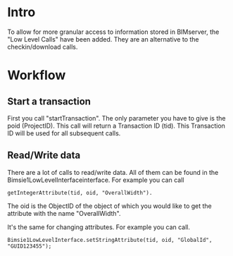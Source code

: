 # Intro

To allow for more granular access to information stored in BIMserver, the "Low Level Calls" have been added. They are an alternative to the checkin/download calls.

# Workflow

## Start a transaction

First you call "startTransaction". The only parameter you have to give is the poid (ProjectID). This call will return a Transaction ID (tid). This Transaction ID will be used for all subsequent calls.

## Read/Write data

There are a lot of calls to read/write data. All of them can be found in the Bimsie1LowLevelInterfaceinterface. For example you can call 
```
getIntegerAttribute(tid, oid, "OverallWidth").
```

The oid is the ObjectID of the object of which you would like to get the attribute with the name "OverallWidth".

It's the same for changing attributes. For example you can call.
```
Bimsie1LowLevelInterface.setStringAttribute(tid, oid, "GlobalId", "GUID123455");
```